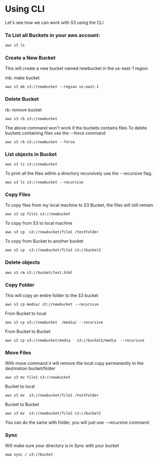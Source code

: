 # Using CLI

Let's see how we can work with S3 using the CLI

### To List all Buckets in your aws account:
```Javascript
aws s3 ls
```
### Create a New Bucket
This will create a new bucket named newbucket in the us-east-1 region

mb: make bucket
```Docker
aws s3 mb s3://newbucket --region us-east-1
```

### Delete Bucket

rb: remove bucket
```Docker
aws s3 rb s3://newbucket
```
<tip>
The above command won't work if the buckets contains files
</tip>
To delete buckets containing files use the --force command

```Docker
aws s3 rb s3://newbucket --force
```
### List objects in Bucket

```Docker
aws s3 ls s3://newbucket
```
To print all the files within a directory recursively use
the --recursive flag.

```Docker
aws s3 ls s3://newbucket --recursive
```
### Copy Files
To copy files from my local machine to S3 Bucket, the files will still remain


```Docker
aws s3 cp file1 s3://newbucket
```
To copy from S3 to local machine

```Docker
aws s3 cp  s3://newbucket/file1 /testFolder
```
To copy from Bucket to another bucket

```Docker
aws s3 cp  s3://newbucket/file1 s3://bucket2
```

### Delete objects

```Docker
aws s3 rm s3://bucket/test.html
```

### Copy Folder
This will copy an entire folder to the S3 bucket
```Docker
aws s3 cp media/ s3://newbucket --recursive
```
From Bucket to local
```Docker
aws s3 cp s3://newbucket  /media/ --recursive
```
From Bucket to Bucket

```Docker
aws s3 cp s3://newbucket/media   s3://bucket2/media  --recursive
```

### Move Files
With move command it will remove the local copy permanently to the destination bucket/folder
```Docker
aws s3 mv file1 s3://newbucket 
```
Bucket to local
```Docker
aws s3 mv  s3://newbucket/file1 /testFolder 
```
Bucket to Bucket

```Docker
aws s3 mv  s3://newbucket/file1 s3://bucket2
```
You can do the same with folder, you will just use --recursive command.

###  Sync
Will make sure your directory is in Sync with your bucket
```Docker
awa sync / s3://bucket
```